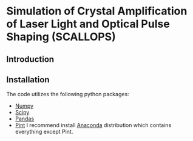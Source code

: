 # Simulation of Crystal Amplification of Laser Light and Optical Pulse Shaping (SCALLOPS)

## Introduction

## Installation

The code utilizes the following python packages:
- [Numpy](https://numpy.org/)
- [Scipy](https://www.scipy.org/) 
- [Pandas](https://pandas.pydata.org/) 
- [Pint](https://pint.readthedocs.io/en/0.9/)
I recommend install [Anaconda](https://www.anaconda.com/) distribution which contains everything except Pint.
